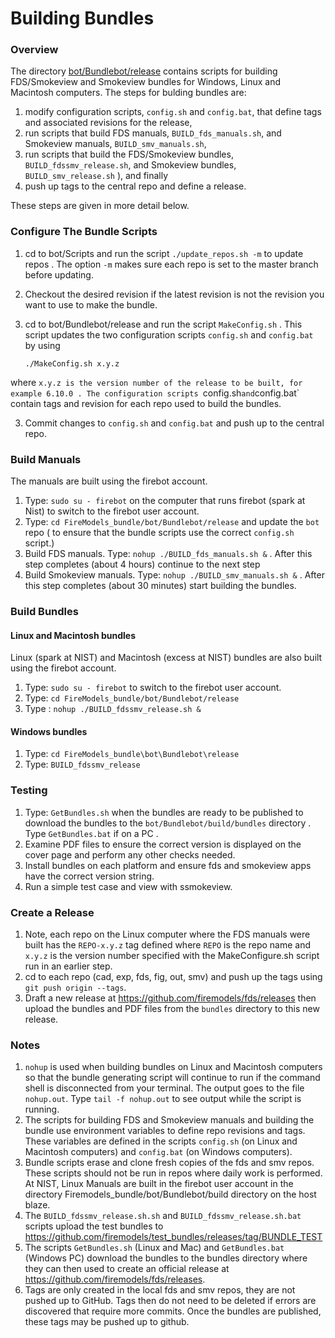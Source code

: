 
#  Building Bundles

### Overview

The directory [bot/Bundlebot/release](https://github.com/firemodels/bot/tree/master/Bundlebot/release) contains scripts for building FDS/Smokeview and Smokeview bundles for Windows, Linux and Macintosh computers. The steps for bulding bundles are: 
 
  1. modify configuration scripts,  `config.sh` and `config.bat`, that define tags and associated revisions for the release,
  2. run scripts that build FDS manuals, `BUILD_fds_manuals.sh`, and Smokeview manuals, `BUILD_smv_manuals.sh`,
  3. run scripts that build the FDS/Smokeview bundles, `BUILD_fdssmv_release.sh`, and Smokeview bundles, `BUILD_smv_release.sh` ), and finally
  4. push up tags to the central repo and define a release.
  
These steps are given in more detail below.

### Configure The Bundle Scripts

   1. cd to bot/Scripts and run the script `./update_repos.sh -m` to update repos .  The option `-m` makes sure each repo is set to the master branch before updating.
   2. Checkout the desired revision if the latest revision is not the revision you want to use to make the bundle.
   3. cd to bot/Bundlebot/release and run the script `MakeConfig.sh` . This script updates the two configuration scripts `config.sh` and `config.bat` by using
      
      `./MakeConfig.sh x.y.z`
      
where `x.y.z is the version number of the release to be built, for example 6.10.0 . The configuration scripts `config.sh` and `config.bat` contain tags and revision for each repo used to build the bundles.
   
   3. Commit changes to `config.sh` and `config.bat` and push up to the central repo.

### Build Manuals

The manuals are built using the firebot account.

   1. Type: `sudo su - firebot` on the computer that runs firebot (spark at Nist) to switch to the firebot user account.
   2. Type: `cd FireModels_bundle/bot/Bundlebot/release` and update the `bot` repo ( to ensure that the bundle scripts use the correct `config.sh` script.)
   3. Build FDS manuals. Type: `nohup ./BUILD_fds_manuals.sh &` .  After this step completes (about 4 hours) continue to the next step
   4. Build Smokeview manuals. Type: `nohup ./BUILD_smv_manuals.sh &` . After this step completes (about 30 minutes) start building the bundles.

### Build Bundles

#### Linux and Macintosh bundles

Linux (spark at NIST) and Macintosh (excess at NIST) bundles are also built using the firebot account. 

   1. Type: `sudo su - firebot` to switch to the firebot user account.
   2. Type: `cd FireModels_bundle/bot/Bundlebot/release`
   3. Type : `nohup ./BUILD_fdssmv_release.sh &`
   
#### Windows bundles

   1. Type: `cd FireModels_bundle\bot\Bundlebot\release`
   2. Type: `BUILD_fdssmv_release `

### Testing

   1. Type: `GetBundles.sh` when the bundles are ready to be published to download the bundles to the `bot/Bundlebot/build/bundles` directory .  Type `GetBundles.bat` if on a PC .
   2. Examine PDF files to ensure the correct version is displayed on the cover page and perform any other checks needed.
   3. Install bundles on each platform and ensure fds and smokeview apps have the correct version string.
   4. Run a simple test case and view with ssmokeview.
      
### Create a Release
   1. Note, each repo on the Linux computer where the FDS manuals were built has the `REPO-x.y.z` tag defined where `REPO` is the repo name and `x.y.z` is the version number specified with the MakeConfigure.sh script run in an earlier step.
   2. cd to each repo (cad, exp, fds, fig, out, smv) and push up the tags using `git push origin --tags`.
   3. Draft a new release at https://github.com/firemodels/fds/releases then upload the bundles and PDF files from the `bundles` directory to this new release.

### Notes
      
1. `nohup` is used when building bundles on Linux and Macintosh computers so that the bundle generating script will continue to run if the command shell is disconnected from your terminal.  The output goes to the file `nohup.out`. Type `tail -f nohup.out` to see  output while the script is running.
2. The scripts for building FDS and Smokeview manuals and building the bundle use environment variables to define repo revisions and tags.  These variables are defined in the scripts `config.sh` (on Linux and Macintosh computers) and `config.bat` (on Windows computers).
3. Bundle scripts erase and clone fresh copies of the fds and smv repos. These scripts should not be run in repos where daily work is performed.   At NIST, Linux Manuals are built in the firebot user account in the directory Firemodels_bundle/bot/Bundlebot/build directory on the host blaze.
4. The `BUILD_fdssmv_release.sh.sh` and `BUILD_fdssmv_release.sh.bat` scripts upload the test bundles to https://github.com/firemodels/test_bundles/releases/tag/BUNDLE_TEST
5. The scripts `GetBundles.sh` (Linux and Mac) and `GetBundles.bat` (Windows PC) download the bundles to the bundles directory where they can then used to create an official release at https://github.com/firemodels/fds/releases.
6. Tags are only created in the local fds and smv repos, they are not pushed up to GitHub. Tags then do not need to be deleted if errors are discovered that require more commits. Once the bundles are published, these tags may be pushed up to github.


